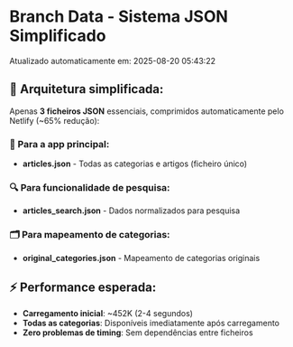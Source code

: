 # Branch Data - Sistema JSON Simplificado
Atualizado automaticamente em: 2025-08-20 05:43:22

## 🎯 Arquitetura simplificada:
Apenas **3 ficheiros JSON** essenciais, comprimidos automaticamente pelo Netlify (~65% redução):

### 📱 Para a app principal:
- **articles.json** - Todas as categorias e artigos (ficheiro único)

### 🔍 Para funcionalidade de pesquisa:
- **articles_search.json** - Dados normalizados para pesquisa

### 🗂️ Para mapeamento de categorias:
- **original_categories.json** - Mapeamento de categorias originais

## ⚡ Performance esperada:
- **Carregamento inicial**: ~452K (2-4 segundos)
- **Todas as categorias**: Disponíveis imediatamente após carregamento
- **Zero problemas de timing**: Sem dependências entre ficheiros
